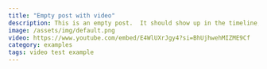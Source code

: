 ```yaml
---
title: "Empty post with video"
description: This is an empty post.  It should show up in the timeline, but not encourage click-throughs or expansions.
image: /assets/img/default.png
video: https://www.youtube.com/embed/E4WlUXrJgy4?si=BhUjhwehMIZME9Cf
category: examples
tags: video test example
---
```

